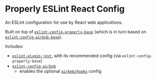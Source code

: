 # Properly ESLint React Config

An ESLint configuration for use by React web applications.

Built on top of [`eslint-config-properly-base`](https://github.com/GoProperly/eslint-config-properly-base) (which is in turn based on [`eslint-config-airbnb-base`](https://github.com/airbnb/javascript/blob/master/packages/eslint-config-airbnb-base/)).

Includes:
  - [`eslint-plugin-jest`](https://github.com/jest-community/eslint-plugin-jest), with its recommended config (via `eslint-config-properly-base`) 
  - [`eslint-config-airbnb`](https://github.com/airbnb/javascript/tree/master/packages/eslint-config-airbnb)
    - enables the optional [`airbnb/hooks`](https://github.com/airbnb/javascript/tree/master/packages/eslint-config-airbnb#eslint-configairbnbhooks) config
